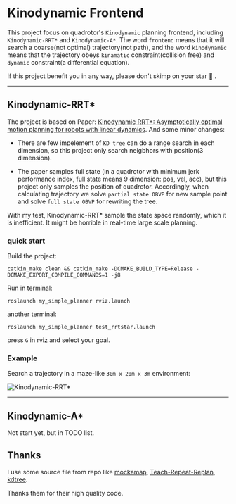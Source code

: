 # Kinodynamic Frontend

This project focus on quadrotor's `Kinodynamic` planning frontend, including `Kinodynamic-RRT*` and `Kinodynamic-A*`. The word `frontend` means that it will search a coarse(not optimal) trajectory(not path), and the word `kinodynamic` means that the trajectory obeys `kinamatic` constraint(collision free) and `dynamic` constraint(a differential equation).

If this project benefit you in any way, please don't skimp on your star :star2: .

---

## Kinodynamic-RRT*

The project is based on Paper: [Kinodynamic RRT*: Asymptotically optimal motion planning for robots with linear dynamics](https://ieeexplore.ieee.org/abstract/document/6631299/). And some minor changes:

- There are few impelement of `KD tree` can do a range search in each dimension, so this project only search neigbhors with position(3 dimension).

- The paper samples full state (in a quadrotor with minimum jerk performance index, full state means 9 dimension: pos, vel, acc), but this project only samples the position of quadrotor. Accordingly, when calculating trajectory we solve `partial state OBVP` for new sample point and solve `full state OBVP` for rewriting the tree.

With my test, Kinodynamic-RRT* sample the state space randomly, which it is inefficient. It might be horrible in real-time large scale planning.

### quick start

Build the project:
```
catkin_make clean && catkin_make -DCMAKE_BUILD_TYPE=Release -DCMAKE_EXPORT_COMPILE_COMMANDS=1 -j8
```

Run in terminal:
```
roslaunch my_simple_planner rviz.launch
```

another terminal:
```
roslaunch my_simple_planner test_rrtstar.launch
```

press `G` in rviz and select your goal.

### Example

Search a trajectory in a maze-like `30m x 20m x 3m` environment:

![Kinodynamic-RRT*](image/kinodynamic_rrt_start_30x320x3.gif)


---

## Kinodynamic-A*

Not start yet, but in TODO list.

## Thanks

I use some source file from repo like [mockamap](https://github.com/HKUST-Aerial-Robotics/mockamap), [Teach-Repeat-Replan](https://github.com/HKUST-Aerial-Robotics/Teach-Repeat-Replan), [kdtree](https://github.com/sdeming/kdtree).

Thanks them for their high quality code.
